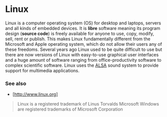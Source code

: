 # Linux

Linux is a computer operating system (OS) for desktop and laptops, servers
and all kinds of embedded devices. It is **libre** software meaning its program
design (**source code**) is freely available for anyone to use, copy, modify,
sell, rent or publish. This makes Linux fundamentally different from the
Microsoft and Apple operating system, which do not allow their users any of
these freedoms. Several years ago Linux used to be quite difficult to use
but there are now versions of Linux with easy-to-use graphical user interfaces
and a huge amount of software ranging from office-productivity software to
complex scientific software. Linux uses the [ALSA] sound system to provide
support for multimedia applications.

### See also

- [http://www.linux.org]

> Linux is a registered trademark of Linus Torvalds
> Microsoft Windows are registered trademarks of Microsoft Corporation

[ALSA]: http://alsa-project.org
[http://www.linux.org]: http://www.linux.org
